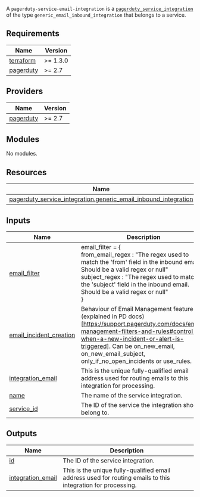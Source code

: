 A `pagerduty-service-email-integration` is a [`pagerduty_service_integration`](https://registry.terraform.io/providers/PagerDuty/pagerduty/latest/docs/resources/service_integration) of the type `generic_email_inbound_integration` that belongs to a service.

<!-- BEGIN_TF_DOCS -->
## Requirements

| Name | Version |
|------|---------|
| <a name="requirement_terraform"></a> [terraform](#requirement\_terraform) | >= 1.3.0 |
| <a name="requirement_pagerduty"></a> [pagerduty](#requirement\_pagerduty) | >= 2.7 |

## Providers

| Name | Version |
|------|---------|
| <a name="provider_pagerduty"></a> [pagerduty](#provider\_pagerduty) | >= 2.7 |

## Modules

No modules.

## Resources

| Name | Type |
|------|------|
| [pagerduty_service_integration.generic_email_inbound_integration](https://registry.terraform.io/providers/pagerduty/pagerduty/latest/docs/resources/service_integration) | resource |

## Inputs

| Name | Description | Type | Default | Required |
|------|-------------|------|---------|:--------:|
| <a name="input_email_filter"></a> [email\_filter](#input\_email\_filter) | email\_filter = {<br>  from\_email\_regex : "The regex used to match the 'from' field in the inbound email. Should be a valid regex or null"<br>  subject\_regex : "The regex used to match the 'subject' field in the inbound email. Should be a valid regex or null"<br>} | <pre>object({<br>    from_email_regex = string<br>    subject_regex    = string<br>  })</pre> | <pre>{<br>  "from_email_regex": null,<br>  "subject_regex": null<br>}</pre> | no |
| <a name="input_email_incident_creation"></a> [email\_incident\_creation](#input\_email\_incident\_creation) | Behaviour of Email Management feature (explained in PD docs)[https://support.pagerduty.com/docs/email-management-filters-and-rules#control-when-a-new-incident-or-alert-is-triggered]. Can be on\_new\_email, on\_new\_email\_subject, only\_if\_no\_open\_incidents or use\_rules. | `string` | `"use_rules"` | no |
| <a name="input_integration_email"></a> [integration\_email](#input\_integration\_email) | This is the unique fully-qualified email address used for routing emails to this integration for processing. | `string` | n/a | yes |
| <a name="input_name"></a> [name](#input\_name) | The name of the service integration. | `string` | n/a | yes |
| <a name="input_service_id"></a> [service\_id](#input\_service\_id) | The ID of the service the integration should belong to. | `string` | n/a | yes |

## Outputs

| Name | Description |
|------|-------------|
| <a name="output_id"></a> [id](#output\_id) | The ID of the service integration. |
| <a name="output_integration_email"></a> [integration\_email](#output\_integration\_email) | This is the unique fully-qualified email address used for routing emails to this integration for processing. |
<!-- END_TF_DOCS -->
